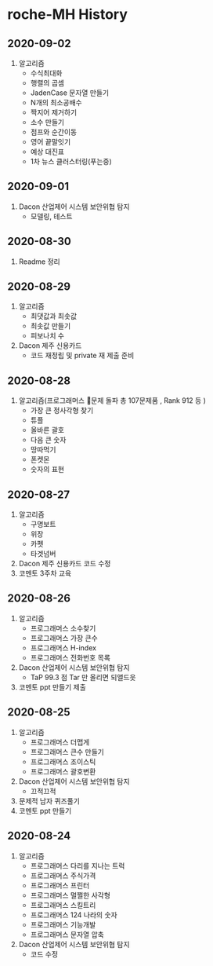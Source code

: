 # roche-MH History

## 2020-09-02

1. 알고리즘
   * 수식최대화
   * 행렬의 곱셈
   * JadenCase 문자열 만들기
   * N개의 최소공배수
   * 짝지어 제거하기
   * 소수 만들기
   * 점프와 순간이동
   * 영어 끝말잇기
   * 예상 대진표
   * 1차 뉴스 클러스터링(푸는중)

## 2020-09-01

1. Dacon 산업제어 시스템 보안위협 탐지
   * 모델링, 테스트

## 2020-08-30

1. Readme 정리

## 2020-08-29

1. 알고리즘
   * 최댓값과 최솟값
   * 최솟값 만들기
   * 피보나치 수
2. Dacon 제주 신용카드
   * 코드 재정립 및 private 재 제출 준비

## 2020-08-28

1. 알고리즘(프로그래머스 :100:문제 돌파 총 107문제품 , Rank 912 등 ) 
   * 가장 큰 정사각형 찾기
   * 튜플
   * 올바른 괄호
   * 다음 큰 숫자
   * 땅따먹기
   * 폰켓몬
   * 숫자의 표현



## 2020-08-27

1. 알고리즘
   * 구명보트
   * 위장
   * 카펫
   * 타겟넘버
2. Dacon 제주 신용카드 코드 수정
3. 코멘토 3주차 교육

## 2020-08-26

1. 알고리즘
   * 프로그래머스 소수찾기
   * 프로그래머스 가장 큰수
   * 프로그래머스 H-index
   * 프로그래머스 전화번호 목록
2. Dacon 산업제어 시스템 보안위협 탐지
   * TaP 99.3 점 Tar 만 올리면 되앨드읏
3. 코멘토 ppt 만들기 제출

## 2020-08-25

1. 알고리즘
   * 프로그래머스 더맵게
   * 프로그래머스 큰수 만들기
   * 프로그래머스 조이스틱
   * 프로그래머스 괄호변환
2. Dacon 산업제어 시스템 보안위협 탐지
   * 끄적끄적
3. 문제적 남자 퀴즈풀기
4. 코멘토 ppt 만들기

## 2020-08-24

1. 알고리즘
   * 프로그래머스 다리를 지나는 트럭
   * 프로그래머스 주식가격
   * 프로그래머스 프린터
   * 프로그래머스 멀쩔한 사각형
   * 프로그래머스 스킬트리
   * 프로그래머스 124 나라의 숫자
   * 프로그래머스 기능개발
   * 프로그래머스 문자열 압축
2. Dacon 산업제어 시스템 보안위협 탐지
   * 코드 수정

